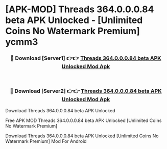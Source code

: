 # [APK-MOD] Threads 364.0.0.0.84 beta APK Unlocked - [Unlimited Coins No Watermark Premium] ycmm3



<div align="center">
<h3>🔴 Download [Server1] 👉👉 <a href="https://momento.my/?title=Threads_364.0.0.0.84_beta_APK_Unlocked">Threads 364.0.0.0.84 beta APK Unlocked Mod Apk</a></h3><br>

<h3>🔴 Download [Server2] 👉👉 <a href="https://momento.my/?title=Threads_364.0.0.0.84_beta_APK_Unlocked">Threads 364.0.0.0.84 beta APK Unlocked Mod Apk</a></h3>
</div>



Download Threads 364.0.0.0.84 beta APK Unlocked 

Free APK MOD Threads 364.0.0.0.84 beta APK Unlocked [Unlimited Coins No Watermark Premium]

Download Threads 364.0.0.0.84 beta APK Unlocked [Unlimited Coins No Watermark Premium] Mod For Android
